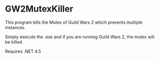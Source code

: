 # GW2MutexKiller
This program kills the Mutex of Guild Wars 2 which prevents multiple instances.

Simply execute the .exe and if you are running Guild Wars 2, the mutex will be killed.

Requires .NET 4.5

